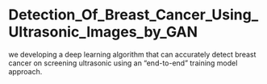 # Detection_Of_Breast_Cancer_Using_Ultrasonic_Images_by_GAN
we developing a deep learning algorithm that can accurately detect breast cancer on screening ultrasonic using an “end-to-end” training model approach. 
